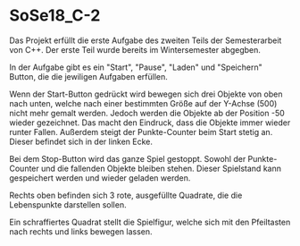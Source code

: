 # SoSe18_C-2

Das Projekt erfüllt die erste Aufgabe des zweiten Teils der Semesterarbeit von C++.
Der erste Teil wurde bereits im Wintersemester abgegben.

In der Aufgabe gibt es ein "Start", "Pause", "Laden" und "Speichern" Button, die die jewiligen Aufgaben erfüllen.

Wenn der Start-Button gedrückt wird bewegen sich drei Objekte von oben nach unten, welche nach einer bestimmten Größe auf der Y-Achse (500) nicht mehr gemalt werden. Jedoch werden die Objekte ab der Position -50 wieder gezeichnet. Das macht den Eindruck, dass die Objekte immer wieder runter Fallen. 
Außerdem steigt der Punkte-Counter beim Start stetig an. Dieser befindet sich in der linken Ecke.

Bei dem Stop-Button wird das ganze Spiel gestoppt. Sowohl der Punkte-Counter und die fallenden Objekte bleiben stehen.
Dieser Spielstand kann gespeichert werden und wieder geladen werden.

Rechts oben befinden sich 3 rote, ausgefüllte Quadrate, die die Lebenspunkte darstellen sollen.

Ein schraffiertes Quadrat stellt die Spielfigur, welche sich mit den Pfeiltasten nach rechts und links bewegen lassen.

